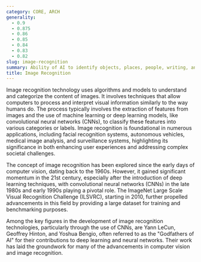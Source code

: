 ```yaml
---
category: CORE, ARCH
generality:
  - 0.9
  - 0.875
  - 0.86
  - 0.85
  - 0.84
  - 0.83
  - 0.82
slug: image-recognition
summary: Ability of AI to identify objects, places, people, writing, and actions in images.
title: Image Recognition
---
```


Image recognition technology uses algorithms and models to understand and categorize the content of images. It involves techniques that allow computers to process and interpret visual information similarly to the way humans do. The process typically involves the extraction of features from images and the use of machine learning or deep learning models, like convolutional neural networks (CNNs), to classify these features into various categories or labels. Image recognition is foundational in numerous applications, including facial recognition systems, autonomous vehicles, medical image analysis, and surveillance systems, highlighting its significance in both enhancing user experiences and addressing complex societal challenges.

The concept of image recognition has been explored since the early days of computer vision, dating back to the 1960s. However, it gained significant momentum in the 21st century, especially after the introduction of deep learning techniques, with convolutional neural networks (CNNs) in the late 1980s and early 1990s playing a pivotal role. The ImageNet Large Scale Visual Recognition Challenge (ILSVRC), starting in 2010, further propelled advancements in this field by providing a large dataset for training and benchmarking purposes.

Among the key figures in the development of image recognition technologies, particularly through the use of CNNs, are Yann LeCun, Geoffrey Hinton, and Yoshua Bengio, often referred to as the "Godfathers of AI" for their contributions to deep learning and neural networks. Their work has laid the groundwork for many of the advancements in computer vision and image recognition.
